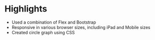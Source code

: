# Highlights

- Used a combination of Flex and Bootstrap 
- Responsive in various browser sizes, including iPad and Mobile sizes
- Created circle graph using CSS
